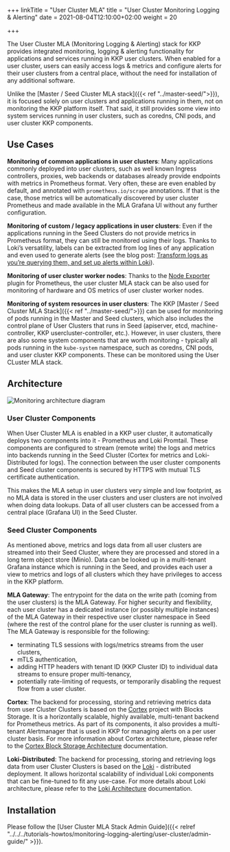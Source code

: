 +++
linkTitle = "User Cluster MLA"
title = "User Cluster Monitoring Logging & Alerting"
date = 2021-08-04T12:10:00+02:00
weight = 20

+++

The User Cluster MLA (Monitoring Logging & Alerting) stack for KKP provides integrated monitoring, logging & alerting functionality for applications and services running in KKP user clusters. When enabled for a user cluster, users can easily access logs & metrics and configure alerts for their user clusters from a central place, without the need for installation of any additional software.

Unlike the [Master / Seed Cluster MLA stack]({{< ref "../master-seed/">}}), it is focused solely on user clusters and applications running in them, not on monitoring the KKP platform itself. That said, it still provides some view into system services running in user clusters, such as coredns, CNI pods, and user cluster KKP components.

## Use Cases

**Monitoring of common applications in user clusters**: Many applications commonly deployed into user clusters, such as well known Ingress controllers, proxies, web backends or databases already provide endpoints with metrics in Prometheus format. Very often, these are even enabled by default, and annotated with `prometheus.io/scrape` annotations. If that is the case, those metrics will be automatically discovered by user cluster Prometheus and made available in the MLA Grafana UI without any further configuration.

**Monitoring of custom / legacy applications in user clusters**: Even if the applications running in the Seed Clusters do not provide metrics in Prometheus format, they can still be monitored using their logs. Thanks to Loki’s versatility, labels can be extracted from log lines of any application and even used to generate alerts (see the blog post: [Transform logs as you’re querying them, and set up alerts within Loki](https://grafana.com/blog/2020/10/28/loki-2.0-released-transform-logs-as-youre-querying-them-and-set-up-alerts-within-loki/)).

**Monitoring of user cluster worker nodes**: Thanks to the [Node Exporter](https://github.com/prometheus/node_exporter) plugin for Prometheus, the user cluster MLA stack can be also used for monitoring of hardware and OS metrics of user cluster worker nodes.

**Monitoring of system resources in user clusters**: The KKP [Master / Seed Cluster MLA Stack]({{< ref "../master-seed/">}}) can be used for monitoring of pods running in the Master and Seed clusters, which also includes the control plane of User Clusters that runs in Seed (apiserver, etcd, machine-controller, KKP usercluster-controller, etc.). However, in user clusters, there are also some system components that are worth monitoring - typically all pods running in the `kube-system` namespace, such as coredns, CNI pods, and user cluster KKP components. These can be monitored using the User CLuster MLA stack.

## Architecture

![Monitoring architecture diagram](@/images/main/monitoring/user-cluster/architecture.png)

### User Cluster Components
When User Cluster MLA is enabled in a KKP user cluster, it automatically deploys two components into it - Prometheus and Loki Promtail. These components are configured to stream (remote write) the logs and metrics into backends running in the Seed Cluster (Cortex for metrics and Loki-Distributed for logs). The connection between the user cluster components and Seed cluster components is secured by HTTPS with mutual TLS certificate authentication.

This makes the MLA setup in user clusters very simple and low footprint, as no MLA data is stored in the user clusters and user clusters are not involved when doing data lookups. Data of all user clusters can be accessed from a central place (Grafana UI) in the Seed Cluster.

### Seed Cluster Components
As mentioned above, metrics and logs data from all user clusters are streamed into their Seed Cluster, where they are processed and stored in a long term object store (Minio). Data can be looked up in a multi-tenant Grafana instance which is running in the Seed, and provides each user a view to metrics and logs of all clusters which they have privileges to access in the KKP platform.

**MLA Gateway**:
The entrypoint for the data on the write path (coming from the user clusters) is the MLA Gateway. For higher security and flexibility, each user cluster has a dedicated instance (or possibly multiple instances) of the MLA Gateway in their respective user cluster namespace in Seed (where the rest of the control plane for the user cluster is running as well). The MLA Gateway is responsible for the following:

- terminating TLS sessions with logs/metrics streams from the user clusters,
- mTLS authentication,
- adding HTTP headers with tenant ID (KKP Cluster ID) to individual data streams to ensure proper multi-tenancy,
- potentially rate-limiting of requests, or temporarily disabling the request flow from a user cluster.

**Cortex**:
The backend for processing, storing and retrieving metrics data from user Cluster Clusters is based on the [Cortex](https://cortexmetrics.io/) project with Blocks Storage. It is a horizontally scalable, highly available, multi-tenant backend for Prometheus metrics. As part of its components, it also provides a multi-tenant Alertmanager that is used in KKP for managing alerts on a per user cluster basis. For more information about Cortex architecture, please refer to the [Cortex Block Storage Architecture](https://cortexmetrics.io/docs/blocks-storage/#architecture) documentation.

**Loki-Distributed**:
The backend for processing, storing and retrieving logs data from user Cluster Clusters is based on the [Loki](https://grafana.com/docs/loki/latest/) - distributed deployment. It allows horizontal scalability of individual Loki components that can be fine-tuned to fit any use-case. For more details about Loki architecture, please refer to the [Loki Architecture](https://grafana.com/docs/loki/latest/architecture/) documentation.

## Installation
Please follow the [User Cluster MLA Stack Admin Guide]({{< relref "../../../tutorials-howtos/monitoring-logging-alerting/user-cluster/admin-guide/" >}}).
